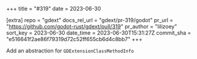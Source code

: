 +++
title = "#319"
date = 2023-06-30

[extra]
repo = "gdext"
docs_rel_url = "gdext/pr-319/godot"
pr_url = "https://github.com/godot-rust/gdext/pull/319"
pr_author = "lilizoey"
sort_key = 2023-06-30
date_time = 2023-06-30T15:31:27Z
commit_sha = "e516641f2ae86f79319d72c52ff655cb6d4c8bb7"
+++

Add an abstraction for `GDExtensionClassMethodInfo`
